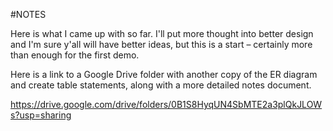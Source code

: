 #NOTES

Here is what I came up with so far.  I'll put more thought into better design and I'm sure y'all will have better ideas, but this is a start – certainly more than enough for the first demo.

Here is a link to a Google Drive folder with another copy of the ER diagram and create table statements, along with a more detailed notes document.

https://drive.google.com/drive/folders/0B1S8HyqUN4SbMTE2a3plQkJLOWs?usp=sharing